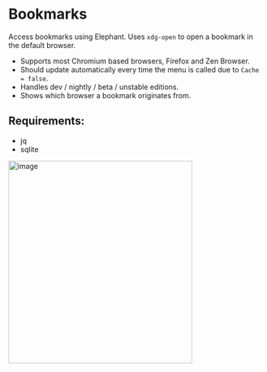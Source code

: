 # Bookmarks
Access bookmarks using Elephant. Uses `xdg-open` to open a bookmark in the default browser.
- Supports most Chromium based browsers, Firefox and Zen Browser.
- Should update automatically every time the menu is called due to `Cache = false`.
- Handles dev / nightly / beta / unstable editions.
- Shows which browser a bookmark originates from.

## Requirements:
- jq
- sqlite

<img width="362" height="399" alt="image" src="https://github.com/user-attachments/assets/d0ccb698-5c66-4154-bde8-978e087ee512" />
